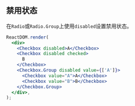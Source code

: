 ## 禁用状态

在`Radio`或`Radio.Group`上使用`disabled`设置禁用状态。

<!--start-code-->

```jsx
ReactDOM.render(
  <div>
    <Checkbox disabled>A</Checkbox>
    <Checkbox disabled checked>
      B
    </Checkbox>
    <Checkbox.Group disabled value={['A']}>
      <Checkbox value="A">A</Checkbox>
      <Checkbox value="B">B</Checkbox>
    </Checkbox.Group>
  </div>,
);
```

<!--end-code-->
